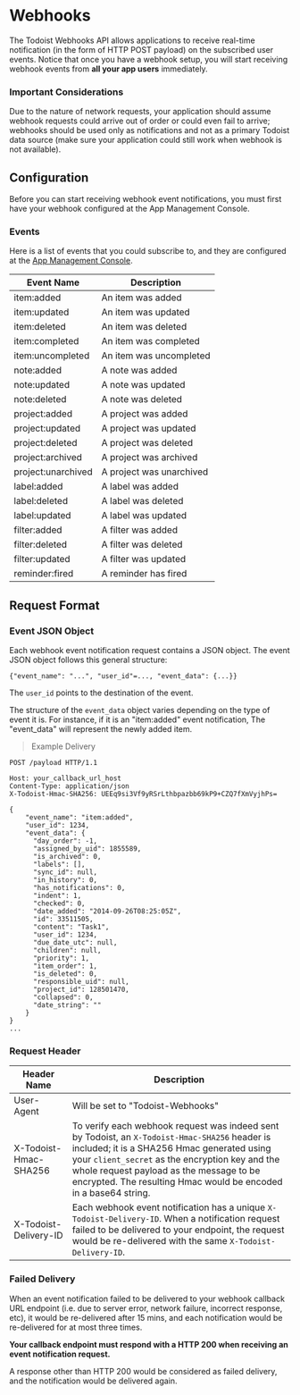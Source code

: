 # Webhooks

The Todoist Webhooks API allows applications to receive real-time notification
(in the form of HTTP POST payload) on the subscribed user events. Notice that
once you have a webhook setup, you will start receiving webhook events from
**all your app users** immediately.

### Important Considerations

Due to the nature of network requests, your application should assume webhook
requests could arrive out of order or could even fail to arrive; webhooks should
be used only as notifications and not as a primary Todoist data source (make
sure your application could still work when webhook is not available).


## Configuration

Before you can start receiving webhook event notifications, you must first have
your webhook configured at the App Management Console.

### Events

Here is a list of events that you could subscribe to, and they are configured at
the [App Management Console](/appconsole.html).

Event Name | Description
-------- | -----------
item:added | An item was added
item:updated | An item was updated
item:deleted | An item was deleted
item:completed | An item was completed
item:uncompleted | An item was uncompleted
note:added | A note was added
note:updated | A note was updated
note:deleted | A note was deleted
project:added | A project was added
project:updated | A project was updated
project:deleted | A project was deleted
project:archived |  A project was archived
project:unarchived | A project was unarchived
label:added | A label was added
label:deleted | A label was deleted
label:updated | A label was updated
filter:added | A filter was added
filter:deleted | A filter was deleted
filter:updated | A filter was updated
reminder:fired | A reminder has fired


## Request Format

### Event JSON Object

Each webhook event notification request contains a JSON object. The event JSON
object follows this general structure:

`{"event_name": "...", "user_id"=..., "event_data": {...}}`

The `user_id` points to the destination of the event.

The structure of the `event_data` object varies depending on the type of event
it is. For instance, if it is an "item:added" event notification, The
"event_data" will represent the newly added item.

> Example Delivery

```text
POST /payload HTTP/1.1

Host: your_callback_url_host
Content-Type: application/json
X-Todoist-Hmac-SHA256: UEEq9si3Vf9yRSrLthbpazbb69kP9+CZQ7fXmVyjhPs=

{
    "event_name": "item:added",
    "user_id": 1234,
    "event_data": {
      "day_order": -1,
      "assigned_by_uid": 1855589,
      "is_archived": 0,
      "labels": [],
      "sync_id": null,
      "in_history": 0,
      "has_notifications": 0,
      "indent": 1,
      "checked": 0,
      "date_added": "2014-09-26T08:25:05Z",
      "id": 33511505,
      "content": "Task1",
      "user_id": 1234,
      "due_date_utc": null,
      "children": null,
      "priority": 1,
      "item_order": 1,
      "is_deleted": 0,
      "responsible_uid": null,
      "project_id": 128501470,
      "collapsed": 0,
      "date_string": ""
    }
}
...
```

### Request Header

Header Name | Description
-------- | -----------
User-Agent | Will be set to "Todoist-Webhooks"
X-Todoist-Hmac-SHA256 | To verify each webhook request was indeed sent by Todoist, an `X-Todoist-Hmac-SHA256` header is included; it is a SHA256 Hmac generated using your `client_secret` as the encryption key and the whole request payload as the message to be encrypted. The resulting Hmac would be encoded in a base64 string.
X-Todoist-Delivery-ID | Each webhook event notification has a unique `X-Todoist-Delivery-ID`. When a notification request failed to be delivered to your endpoint, the request would be re-delivered with the same `X-Todoist-Delivery-ID`.


### Failed Delivery

When an event notification failed to be delivered to your webhook callback URL
endpoint (i.e. due to server error, network failure, incorrect response, etc),
it would be re-delivered after 15 mins, and each notification would be
re-delivered for at most three times.

**Your callback endpoint must respond with a HTTP 200 when receiving an event
notification request.**

A response other than HTTP 200 would be considered as failed delivery, and the
notification would be delivered again.
